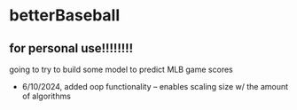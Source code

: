 # betterBaseball
## for personal use!!!!!!!!

going to try to build some model to predict MLB game scores

- 6/10/2024, added oop functionality – enables scaling size w/ the amount of algorithms
